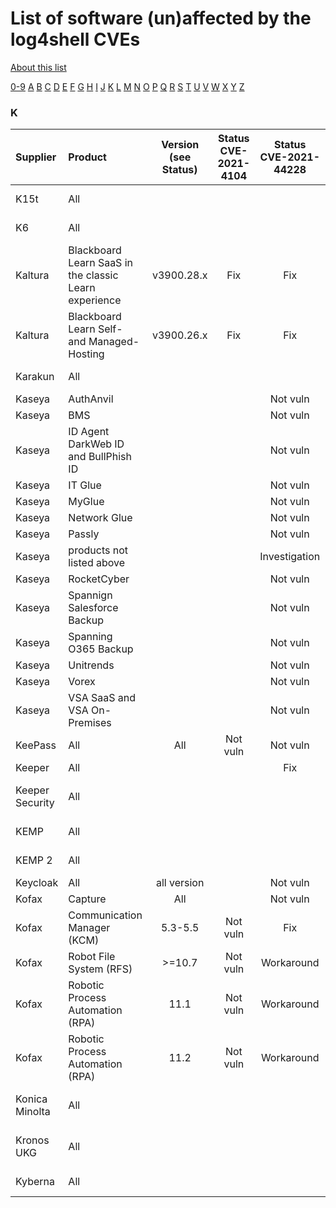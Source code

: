 # List of software (un)affected by the log4shell CVEs
[About this list](README.md)

[0-9](software_list_0-9.md) [A](software_list_a.md) [B](software_list_b.md) [C](software_list_c.md) [D](software_list_d.md) [E](software_list_e.md) [F](software_list_f.md) [G](software_list_g.md) [H](software_list_h.md) [I](software_list_i.md) [J](software_list_j.md) [K](software_list_k.md) [L](software_list_l.md) [M](software_list_m.md) [N](software_list_n.md) [O](software_list_o.md) [P](software_list_p.md) [Q](software_list_q.md) [R](software_list_r.md) [S](software_list_s.md) [T](software_list_t.md) [U](software_list_u.md) [V](software_list_v.md) [W](software_list_w.md) [X](software_list_x.md) [Y](software_list_y.md) [Z](software_list_z.md)

### K

| Supplier | Product | Version (see Status) | Status CVE-2021-4104 | Status CVE-2021-44228 | Status CVE-2021-45046 | Status CVE-2021-45105 | Notes | Links |
|:---------|:--------|:--------------------:|:--------------------:|:---------------------:|:---------------------:|:---------------------:|:------|------:|
|K15t|All| | | | | ||[K15t Statement](https://help.k15t.com/k15t-apps-and-log4shell-193401141.html)|
|K6|All| | | | | ||[K6 Statement](https://k6.io/blog/k6-products-not-impacted-by-cve-2021-44228/)|
|Kaltura|Blackboard Learn SaaS in the classic Learn experience|v3900.28.x|Fix|Fix|Fix|Fix||[source](https://knowledge.kaltura.com/help/blackboard-learn-release-notes#blackboard-learn-december-2021-release-notes-v5412)|
|Kaltura|Blackboard Learn Self- and Managed-Hosting|v3900.26.x|Fix|Fix|Fix|Fix||[source](https://knowledge.kaltura.com/help/blackboard-learn-release-notes#blackboard-learn-december-2021-release-notes-v5412)|
|Karakun|All| | | | | ||[Karakun Statement](https://board.karakun.com/viewtopic.php?f=21&t=8351)|
|Kaseya|AuthAnvil| | |Not vuln| | ||[source](https://helpdesk.kaseya.com/hc/en-gb/articles/4413449967377-Log4j2-Vulnerability-Assessment)|
|Kaseya|BMS| | |Not vuln| | ||[source](https://helpdesk.kaseya.com/hc/en-gb/articles/4413449967377-Log4j2-Vulnerability-Assessment)|
|Kaseya|ID Agent DarkWeb ID and BullPhish ID| | |Not vuln| | ||[source](https://helpdesk.kaseya.com/hc/en-gb/articles/4413449967377-Log4j2-Vulnerability-Assessment)|
|Kaseya|IT Glue| | |Not vuln| | ||[source](https://helpdesk.kaseya.com/hc/en-gb/articles/4413449967377-Log4j2-Vulnerability-Assessment)|
|Kaseya|MyGlue| | |Not vuln| | ||[source](https://helpdesk.kaseya.com/hc/en-gb/articles/4413449967377-Log4j2-Vulnerability-Assessment)|
|Kaseya|Network Glue| | |Not vuln| | ||[source](https://helpdesk.kaseya.com/hc/en-gb/articles/4413449967377-Log4j2-Vulnerability-Assessment)|
|Kaseya|Passly| | |Not vuln| | ||[source](https://helpdesk.kaseya.com/hc/en-gb/articles/4413449967377-Log4j2-Vulnerability-Assessment)|
|Kaseya|products not listed above| | |Investigation| | ||[source](https://helpdesk.kaseya.com/hc/en-gb/articles/4413449967377-Log4j2-Vulnerability-Assessment)|
|Kaseya|RocketCyber| | |Not vuln| | ||[source](https://helpdesk.kaseya.com/hc/en-gb/articles/4413449967377-Log4j2-Vulnerability-Assessment)|
|Kaseya|Spannign Salesforce Backup| | |Not vuln| | ||[source](https://helpdesk.kaseya.com/hc/en-gb/articles/4413449967377-Log4j2-Vulnerability-Assessment)|
|Kaseya|Spanning O365 Backup| | |Not vuln| | ||[source](https://helpdesk.kaseya.com/hc/en-gb/articles/4413449967377-Log4j2-Vulnerability-Assessment)|
|Kaseya|Unitrends| | |Not vuln| | ||[source](https://helpdesk.kaseya.com/hc/en-gb/articles/4413449967377-Log4j2-Vulnerability-Assessment)|
|Kaseya|Vorex| | |Not vuln| | ||[source](https://helpdesk.kaseya.com/hc/en-gb/articles/4413449967377-Log4j2-Vulnerability-Assessment)|
|Kaseya|VSA SaaS and VSA On-Premises| | |Not vuln| | ||[source](https://helpdesk.kaseya.com/hc/en-gb/articles/4413449967377-Log4j2-Vulnerability-Assessment)|
|KeePass|All|All|Not vuln|Not vuln|Not vuln|Not vuln||[source](https://sourceforge.net/p/keepass/discussion/329220/thread/4643c5ec4f/?limit=250)|
|Keeper|All| | |Fix|Fix| ||[source](https://www.keepersecurity.com/blog/2021/12/15/public-notice-regarding-the-apache-foundation-log4j-vulnerability/)|
|Keeper Security|All| | | | | ||[Keeper Security Notice](https://www.keepersecurity.com/blog/2021/12/15/public-notice-regarding-the-apache-foundation-log4j-vulnerability/)|
|KEMP|All| | | | | ||[KEMP Support](https://support.kemptechnologies.com/hc/en-us/articles/4416430695437-CVE-2021-44228-Log4j2-Exploit)|
|KEMP 2|All| | | | | ||[KEMP 2 Support](https://support.kemptechnologies.com/hc/en-us/articles/4416473820045-Progress-Kemp-LoadMaster-protects-from-security-vulnerability-Apache-Log4j-2-CVE-2021-44228-)|
|Keycloak|All|all version| |Not vuln| | ||[source](https://github.com/keycloak/keycloak/discussions/9078)|
|Kofax|Capture|All| |Not vuln| | ||[source](https://knowledge.kofax.com/Capture/Kofax_Capture/Reference/Log4J_Vulnerability_CVE-2021-44228_Does_Not_Affect_Kofax_Capture)|
|Kofax|Communication Manager (KCM)|5.3-5.5|Not vuln|Fix| | ||[source](https://knowledge.kofax.com/Communications_Manager/Troubleshooting/log4j_vulnerability_in_Kofax_Communications_Manager)|
|Kofax|Robot File System (RFS)|>=10.7|Not vuln|Workaround| | ||[source](https://knowledge.kofax.com/Robotic_Process_Automation/Troubleshooting/Kofax_RPA_CVE-2021-44228_log4j_Security_Exploit_Information)|
|Kofax|Robotic Process Automation (RPA)|11.1|Not vuln|Workaround| | ||[source](https://knowledge.kofax.com/Robotic_Process_Automation/Troubleshooting/Kofax_RPA_CVE-2021-44228_log4j_Security_Exploit_Information)|
|Kofax|Robotic Process Automation (RPA)|11.2|Not vuln|Workaround| | ||[source](https://knowledge.kofax.com/Robotic_Process_Automation/Troubleshooting/Kofax_RPA_CVE-2021-44228_log4j_Security_Exploit_Information)|
|Konica Minolta|All| | | | | ||[Konica Minolta Support](https://www.konicaminolta.de/de-de/support/log4j)|
|Kronos UKG|All| | | | | ||[Kronos UKG Statement](https://community.kronos.com/s/feed/0D54M00004wJKHiSAO?language=en_US)|
|Kyberna|All| | | | | ||[Kyberna Statement](https://www.kyberna.com/detail/log4j-sicherheitsluecke)|

